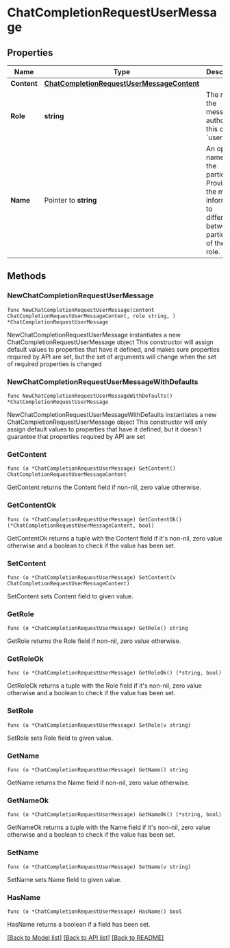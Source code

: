 # ChatCompletionRequestUserMessage

## Properties

Name | Type | Description | Notes
------------ | ------------- | ------------- | -------------
**Content** | [**ChatCompletionRequestUserMessageContent**](ChatCompletionRequestUserMessageContent.md) |  | 
**Role** | **string** | The role of the messages author, in this case &#x60;user&#x60;. | 
**Name** | Pointer to **string** | An optional name for the participant. Provides the model information to differentiate between participants of the same role. | [optional] 

## Methods

### NewChatCompletionRequestUserMessage

`func NewChatCompletionRequestUserMessage(content ChatCompletionRequestUserMessageContent, role string, ) *ChatCompletionRequestUserMessage`

NewChatCompletionRequestUserMessage instantiates a new ChatCompletionRequestUserMessage object
This constructor will assign default values to properties that have it defined,
and makes sure properties required by API are set, but the set of arguments
will change when the set of required properties is changed

### NewChatCompletionRequestUserMessageWithDefaults

`func NewChatCompletionRequestUserMessageWithDefaults() *ChatCompletionRequestUserMessage`

NewChatCompletionRequestUserMessageWithDefaults instantiates a new ChatCompletionRequestUserMessage object
This constructor will only assign default values to properties that have it defined,
but it doesn't guarantee that properties required by API are set

### GetContent

`func (o *ChatCompletionRequestUserMessage) GetContent() ChatCompletionRequestUserMessageContent`

GetContent returns the Content field if non-nil, zero value otherwise.

### GetContentOk

`func (o *ChatCompletionRequestUserMessage) GetContentOk() (*ChatCompletionRequestUserMessageContent, bool)`

GetContentOk returns a tuple with the Content field if it's non-nil, zero value otherwise
and a boolean to check if the value has been set.

### SetContent

`func (o *ChatCompletionRequestUserMessage) SetContent(v ChatCompletionRequestUserMessageContent)`

SetContent sets Content field to given value.


### GetRole

`func (o *ChatCompletionRequestUserMessage) GetRole() string`

GetRole returns the Role field if non-nil, zero value otherwise.

### GetRoleOk

`func (o *ChatCompletionRequestUserMessage) GetRoleOk() (*string, bool)`

GetRoleOk returns a tuple with the Role field if it's non-nil, zero value otherwise
and a boolean to check if the value has been set.

### SetRole

`func (o *ChatCompletionRequestUserMessage) SetRole(v string)`

SetRole sets Role field to given value.


### GetName

`func (o *ChatCompletionRequestUserMessage) GetName() string`

GetName returns the Name field if non-nil, zero value otherwise.

### GetNameOk

`func (o *ChatCompletionRequestUserMessage) GetNameOk() (*string, bool)`

GetNameOk returns a tuple with the Name field if it's non-nil, zero value otherwise
and a boolean to check if the value has been set.

### SetName

`func (o *ChatCompletionRequestUserMessage) SetName(v string)`

SetName sets Name field to given value.

### HasName

`func (o *ChatCompletionRequestUserMessage) HasName() bool`

HasName returns a boolean if a field has been set.


[[Back to Model list]](../README.md#documentation-for-models) [[Back to API list]](../README.md#documentation-for-api-endpoints) [[Back to README]](../README.md)


